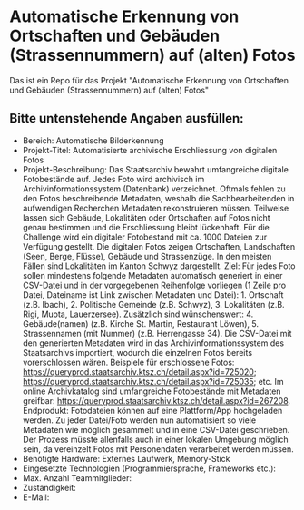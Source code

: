 # Automatische Erkennung von Ortschaften und Gebäuden (Strassennummern) auf (alten) Fotos
Das ist ein Repo für das Projekt "Automatische Erkennung von Ortschaften und Gebäuden (Strassennummern) auf (alten) Fotos"

## Bitte untenstehende Angaben ausfüllen:
- Bereich: Automatische Bilderkennung
- Projekt-Titel: Automatisierte archivische Erschliessung von digitalen Fotos
- Projekt-Beschreibung: Das Staatsarchiv bewahrt umfangreiche digitale Fotobestände auf. Jedes Foto wird archivisch im Archivinformationssystem (Datenbank) verzeichnet. Oftmals fehlen zu den Fotos beschreibende Metadaten, weshalb die Sachbearbeitenden in aufwendigen Recherchen Metadaten rekonstruieren müssen. Teilweise lassen sich Gebäude, Lokalitäten oder Ortschaften auf Fotos nicht genau bestimmen und die Erschliessung bleibt lückenhaft. Für die Challenge wird ein digitaler Fotobestand mit ca. 1000 Dateien zur Verfügung gestellt. Die digitalen Fotos zeigen Ortschaften, Landschaften (Seen, Berge, Flüsse), Gebäude und Strassenzüge. In den meisten Fällen sind Lokalitäten im Kanton Schwyz dargestellt. Ziel: Für jedes Foto sollen mindestens folgende Metadaten automatisch generiert in einer CSV-Datei und in der vorgegebenen Reihenfolge vorliegen (1 Zeile pro Datei, Dateiname ist Link zwischen Metadaten und Datei): 1. Ortschaft (z.B. Ibach), 2. Politische Gemeinde (z.B. Schwyz), 3. Lokalitäten (z.B. Rigi, Muota, Lauerzersee). Zusätzlich sind wünschenswert: 4. Gebäude(namen) (z.B. Kirche St. Martin, Restaurant Löwen), 5. Strassennamen (mit Nummer) (z.B. Herrengasse 34). Die CSV-Datei mit den generierten Metadaten wird in das Archivinformationssystem des Staatsarchivs importiert, wodurch die einzelnen Fotos bereits vorerschlossen wären. Beispiele für erschlossene Fotos: https://queryprod.staatsarchiv.ktsz.ch/detail.aspx?id=725020; https://queryprod.staatsarchiv.ktsz.ch/detail.aspx?id=725035; etc. Im online Archivkatalog sind umfangreiche Fotobestände mit Metadaten greifbar: https://queryprod.staatsarchiv.ktsz.ch/detail.aspx?id=267208. Endprodukt: Fotodateien können auf eine Plattform/App hochgeladen werden. Zu jeder Datei/Foto werden nun automatisiert so viele Metadaten wie möglich gesammelt und in eine CSV-Datei geschrieben. Der Prozess müsste allenfalls auch in einer lokalen Umgebung möglich sein, da vereinzelt Fotos mit Personendaten verarbeitet werden müssen.     
- Benötigte Hardware: Externes Laufwerk, Memory-Stick
- Eingesetzte Technologien (Programmiersprache, Frameworks etc.):
- Max. Anzahl Teammitglieder:
- Zuständigkeit:
- E-Mail:
